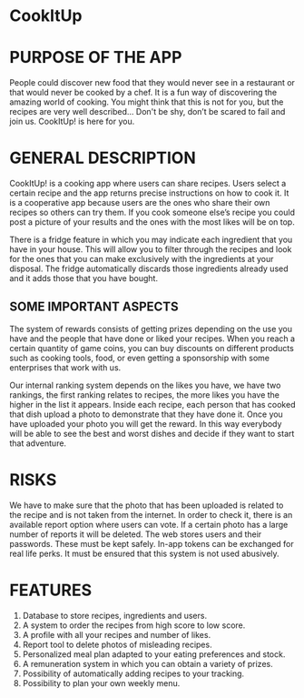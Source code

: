 # CookItUp
# PURPOSE OF THE APP
People could discover new food that they would never see in a restaurant or that would never be cooked by a chef. It is a fun way of discovering the amazing world of cooking. You might think that this is not for you, but the recipes are very well described… Don't be shy, don’t be scared to fail and join us. CookItUp! is here for you.
# GENERAL DESCRIPTION
CookItUp! is a cooking app where users can share recipes. Users select a certain recipe and the app returns precise instructions on how to cook it. It is a cooperative app because users are the ones who share their own recipes so others can try them. If you cook someone else’s recipe you could post a picture of your results and the ones with the most likes will be on top.

There is a fridge feature in which you may indicate each ingredient that you have in your house. This will allow you to filter through the recipes and look for the ones that you can make exclusively with the ingredients at your disposal. The fridge automatically discards those ingredients already used and it adds those that you have bought.
## SOME IMPORTANT ASPECTS

The system of rewards consists of getting prizes depending on the use you have and the people that have done or liked your recipes. When you reach a certain quantity of game coins, you can buy discounts on different products such as cooking tools, food, or even getting a sponsorship with some enterprises that work with us.

Our internal ranking system depends on the likes you have, we have two rankings, the first ranking relates to recipes, the more likes you have the higher in the list it appears. Inside each recipe, each person that has cooked that dish upload a photo to demonstrate that they have done it. Once you have uploaded your photo you will get the reward. In this way everybody will be able to see the best and  worst dishes and decide if they want to start that adventure.
# RISKS
We have to make sure that the photo that has been uploaded is related to the recipe and is not taken from the internet. In order to check it, there is an available report option where users can vote. If a certain photo has a large number of reports it will be deleted.
The web stores users and their passwords. These must be kept safely.
In-app tokens can be exchanged for real life perks. It must be ensured that this system is not used abusively.
# FEATURES
1. Database to store recipes, ingredients and users.
2. A system to order the recipes from high score to low score.
3. A profile with all your recipes and number of likes.
4. Report tool to delete photos of misleading recipes.
5. Personalized meal plan adapted to your eating preferences and stock.
6. A remuneration system in which you can obtain a variety of prizes.
7. Possibility of automatically adding recipes to your tracking.
8. Possibility to plan your own weekly menu.
